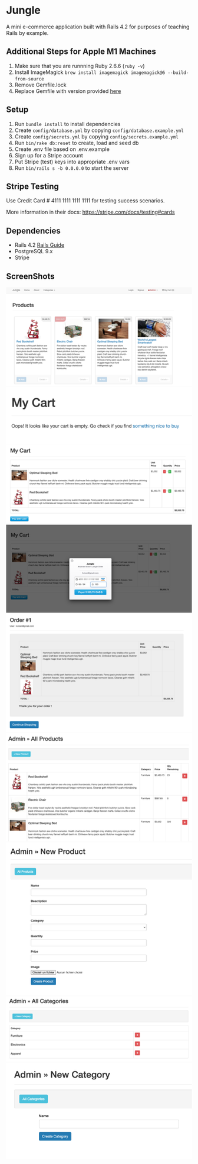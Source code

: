# Jungle

A mini e-commerce application built with Rails 4.2 for purposes of teaching Rails by example.

## Additional Steps for Apple M1 Machines

1. Make sure that you are runnning Ruby 2.6.6 (`ruby -v`)
1. Install ImageMagick `brew install imagemagick imagemagick@6 --build-from-source`
2. Remove Gemfile.lock
3. Replace Gemfile with version provided [here](https://gist.githubusercontent.com/FrancisBourgouin/831795ae12c4704687a0c2496d91a727/raw/ce8e2104f725f43e56650d404169c7b11c33a5c5/Gemfile)

## Setup

1. Run `bundle install` to install dependencies
2. Create `config/database.yml` by copying `config/database.example.yml`
3. Create `config/secrets.yml` by copying `config/secrets.example.yml`
4. Run `bin/rake db:reset` to create, load and seed db
5. Create .env file based on .env.example
6. Sign up for a Stripe account
7. Put Stripe (test) keys into appropriate .env vars
8. Run `bin/rails s -b 0.0.0.0` to start the server

## Stripe Testing

Use Credit Card # 4111 1111 1111 1111 for testing success scenarios.

More information in their docs: <https://stripe.com/docs/testing#cards>

## Dependencies

* Rails 4.2 [Rails Guide](http://guides.rubyonrails.org/v4.2/)
* PostgreSQL 9.x
* Stripe

## ScreenShots

!["homepage"](https://github.com/JuliaaMuller/Jungle_project/blob/master/docs/homepage.png?raw=true)
!["cart"](https://github.com/JuliaaMuller/Jungle_project/blob/master/docs/cart.png?raw=true)
!["my_cart"](https://github.com/JuliaaMuller/Jungle_project/blob/master/docs/my_cart.png?raw=true)
!["payment"](https://github.com/JuliaaMuller/Jungle_project/blob/master/docs/payment.png?raw=true)
!["order"](https://github.com/JuliaaMuller/Jungle_project/blob/master/docs/order.png?raw=true)
!["admin_all_products"](https://github.com/JuliaaMuller/Jungle_project/blob/master/docs/admin_all_product.png?raw=true)
!["admin_new_product"](https://github.com/JuliaaMuller/Jungle_project/blob/master/docs/admin_newprod.png?raw=true)
!["admin_all_categories"](https://github.com/JuliaaMuller/Jungle_project/blob/master/docs/admin_all_cat.png?raw=true)
!["admin_newcat"](https://github.com/JuliaaMuller/Jungle_project/blob/master/docs/admin_newcat.png?raw=true)

